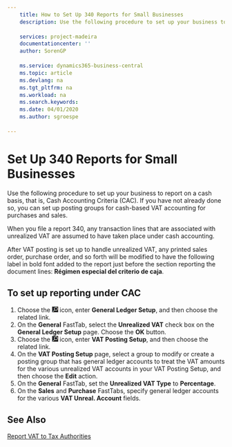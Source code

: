 ```yaml
---
    title: How to Set Up 340 Reports for Small Businesses
    description: Use the following procedure to set up your business to report on a cash basis, that is, Cash Accounting Criteria (CAC). If you have not already done so, you can set up posting groups for cash-based VAT accounting for purchases and sales.

    services: project-madeira 
    documentationcenter: ''
    author: SorenGP

    ms.service: dynamics365-business-central
    ms.topic: article
    ms.devlang: na
    ms.tgt_pltfrm: na
    ms.workload: na
    ms.search.keywords:
    ms.date: 04/01/2020
    ms.author: sgroespe

---
```

# Set Up 340 Reports for Small Businesses
Use the following procedure to set up your business to report on a cash basis, that is, Cash Accounting Criteria (CAC). If you have not already done so, you can set up posting groups for cash-based VAT accounting for purchases and sales.  

When you file a report 340, any transaction lines that are associated with unrealized VAT are assumed to have taken place under cash accounting.  

After VAT posting is set up to handle unrealized VAT, any printed sales order, purchase order, and so forth will be modified to have the following label in bold font added to the report just before the section reporting the document lines: **Régimen especial del criterio de caja**.  

## To set up reporting under CAC  

1.  Choose the ![Search for Page or Report](../../media/ui-search/search_small.png "Search for Page or Report icon") icon, enter **General Ledger Setup**, and then choose the related link.  
2.  On the **General** FastTab, select the **Unrealized VAT** check box on the **General Ledger Setup** page. Choose the **OK** button.  
3.  Choose the ![Search for Page or Report](../../media/ui-search/search_small.png "Search for Page or Report icon") icon, enter **VAT Posting Setup**, and then choose the related link.  
4.  On the **VAT Posting Setup** page, select a group to modify or create a posting group that has general ledger accounts to treat the VAT amounts for the various unrealized VAT accounts in your VAT Posting Setup, and then choose the **Edit** action.  
5.  On the **General** FastTab, set the **Unrealized VAT Type** to **Percentage**.  
6.  On the **Sales** and **Purchase** FastTabs, specify general ledger accounts for the various **VAT Unreal. Account** fields.  

## See Also  
[Report VAT to Tax Authorities](../../finance-how-report-vat.md)

